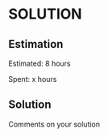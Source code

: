 SOLUTION
========

Estimation
----------
Estimated: 8 hours

Spent: x hours


Solution
--------
Comments on your solution
